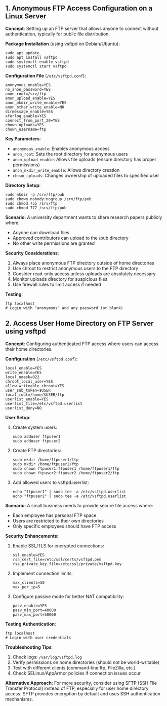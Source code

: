 ## 1. Anonymous FTP Access Configuration on a Linux Server

**Concept**: Setting up an FTP server that allows anyone to connect without authentication, typically for public file distribution.

**Package Installation** (using vsftpd on Debian/Ubuntu):

```Shell
sudo apt update
sudo apt install vsftpd
sudo systemctl enable vsftpd
sudo systemctl start vsftpd
```

**Configuration File** (`/etc/vsftpd.conf`):

```Plain
anonymous_enable=YES
no_anon_password=YES
anon_root=/srv/ftp
anon_upload_enable=YES
anon_mkdir_write_enable=YES
anon_other_write_enable=NO
dirmessage_enable=YES
xferlog_enable=YES
connect_from_port_20=YES
chown_uploads=YES
chown_username=ftp
```

**Key Parameters**:

- `anonymous_enable`: Enables anonymous access
- `anon_root`: Sets the root directory for anonymous users
- `anon_upload_enable`: Allows file uploads (ensure directory has proper permissions)
- `anon_mkdir_write_enable`: Allows directory creation
- `chown_uploads`: Changes ownership of uploaded files to specified user

**Directory Setup**:

```Shell
sudo mkdir -p /srv/ftp/pub
sudo chown nobody:nogroup /srv/ftp/pub
sudo chmod 755 /srv/ftp
sudo chmod 777 /srv/ftp/pub
```

**Scenario**: A university department wants to share research papers publicly where:

- Anyone can download files
- Approved contributors can upload to the /pub directory
- No other write permissions are granted

**Security Considerations**:

1. Always place anonymous FTP directory outside of home directories
2. Use chroot to restrict anonymous users to the FTP directory
3. Consider read-only access unless uploads are absolutely necessary
4. Monitor uploads directory for suspicious files
5. Use firewall rules to limit access if needed

**Testing**:

```Shell
ftp localhost
# Login with "anonymous" and any password (or blank)
```

## 2. Access User Home Directory on FTP Server using vsftpd

**Concept**: Configuring authenticated FTP access where users can access their home directories.

**Configuration** (`/etc/vsftpd.conf`):

```Plain
local_enable=YES
write_enable=YES
local_umask=022
chroot_local_user=YES
allow_writeable_chroot=YES
user_sub_token=$USER
local_root=/home/$USER/ftp
userlist_enable=YES
userlist_file=/etc/vsftpd.userlist
userlist_deny=NO
```

**User Setup**:

1. Create system users:
    
    ```Shell
    sudo adduser ftpuser1
    sudo adduser ftpuser2
    ```
    
2. Create FTP directories:
    
    ```Shell
    sudo mkdir /home/ftpuser1/ftp
    sudo mkdir /home/ftpuser2/ftp
    sudo chown ftpuser1:ftpuser1 /home/ftpuser1/ftp
    sudo chown ftpuser2:ftpuser2 /home/ftpuser2/ftp
    ```
    
3. Add allowed users to vsftpd.userlist:
    
    ```Shell
    echo "ftpuser1" | sudo tee -a /etc/vsftpd.userlist
    echo "ftpuser2" | sudo tee -a /etc/vsftpd.userlist
    ```
    

**Scenario**: A small business needs to provide secure file access where:

- Each employee has personal FTP space
- Users are restricted to their own directories
- Only specific employees should have FTP access

**Security Enhancements**:

1. Enable SSL/TLS for encrypted connections:
    
    ```Plain
    ssl_enable=YES
    rsa_cert_file=/etc/ssl/certs/vsftpd.pem
    rsa_private_key_file=/etc/ssl/private/vsftpd.key
    ```
    
2. Implement connection limits:
    
    ```Plain
    max_clients=50
    max_per_ip=5
    ```
    
3. Configure passive mode for better NAT compatibility:
    
    ```Plain
    pasv_enable=YES
    pasv_min_port=40000
    pasv_max_port=50000
    ```
    

**Testing Authentication**:

```Shell
ftp localhost
# Login with user credentials
```

**Troubleshooting Tips**:

1. Check logs: `/var/log/vsftpd.log`
2. Verify permissions on home directories (should not be world-writable)
3. Test with different clients (command-line ftp, FileZilla, etc.)
4. Check SELinux/AppArmor policies if connection issues occur

**Alternative Approach**: For more security, consider using SFTP (SSH File Transfer Protocol) instead of FTP, especially for user home directory access. SFTP provides encryption by default and uses SSH authentication mechanisms.